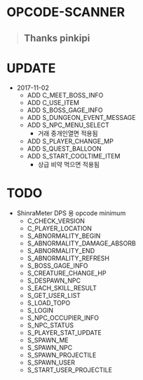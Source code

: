 # OPCODE-SCANNER
> ## Thanks pinkipi
# UPDATE
* 2017-11-02
  * ADD C_MEET_BOSS_INFO
  * ADD C_USE_ITEM
  * ADD S_BOSS_GAGE_INFO
  * ADD S_DUNGEON_EVENT_MESSAGE
  * ADD S_NPC_MENU_SELECT
    * 거래 중개인열면 적용됨
  * ADD S_PLAYER_CHANGE_MP
  * ADD S_QUEST_BALLOON
  * ADD S_START_COOLTIME_ITEM 
    * 상급 비약 먹으면 적용됨

# TODO
* ShinraMeter DPS 용 opcode minimum
  * C_CHECK_VERSION
  * C_PLAYER_LOCATION
  * S_ABNORMALITY_BEGIN
  * S_ABNORMALITY_DAMAGE_ABSORB
  * S_ABNORMALITY_END
  * S_ABNORMALITY_REFRESH
  * S_BOSS_GAGE_INFO
  * S_CREATURE_CHANGE_HP
  * S_DESPAWN_NPC
  * S_EACH_SKILL_RESULT
  * S_GET_USER_LIST
  * S_LOAD_TOPO
  * S_LOGIN
  * S_NPC_OCCUPIER_INFO
  * S_NPC_STATUS
  * S_PLAYER_STAT_UPDATE
  * S_SPAWN_ME
  * S_SPAWN_NPC
  * S_SPAWN_PROJECTILE
  * S_SPAWN_USER
  * S_START_USER_PROJECTILE